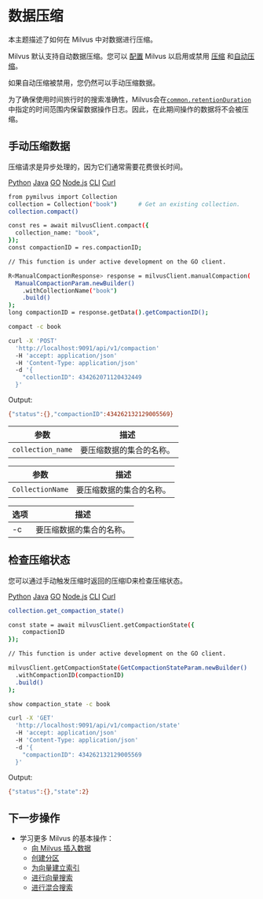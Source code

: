 # 数据压缩

本主题描述了如何在 Milvus 中对数据进行压缩。

Milvus 默认支持自动数据压缩。您可以 [配置](configure-docker.md) Milvus 以启用或禁用 [压缩](configure_datacoord.md#dataCoordenableCompaction) 和[自动压缩](configure_datacoord.md#dataCoordcompactionenableAutoCompaction)。

如果自动压缩被禁用，您仍然可以手动压缩数据。

为了确保使用时间旅行时的搜索准确性，Milvus会在[`common.retentionDuration`](configure_common.md#common.retentionDuration)中指定的时间范围内保留数据操作日志。因此，在此期间操作的数据将不会被压缩。

手动压缩数据
------

压缩请求是异步处理的，因为它们通常需要花费很长时间。

[Python](#python)
[Java](#java)
[GO](#go)
[Node.js](#javascript)
[CLI](#shell)
[Curl](#curl)

```bash
from pymilvus import Collection
collection = Collection("book")      # Get an existing collection.
collection.compact()

```

```bash
const res = await milvusClient.compact({
  collection_name: "book",
});
const compactionID = res.compactionID;

```

```bash
// This function is under active development on the GO client.

```

```bash
R<ManualCompactionResponse> response = milvusClient.manualCompaction(
  ManualCompactionParam.newBuilder()
    .withCollectionName("book")
    .build()
);
long compactionID = response.getData().getCompactionID();

```

```bash
compact -c book

```

```bash
curl -X 'POST' 
  'http://localhost:9091/api/v1/compaction' 
  -H 'accept: application/json' 
  -H 'Content-Type: application/json' 
  -d '{
    "collectionID": 434262071120432449
  }'

```

Output:

```bash
{"status":{},"compactionID":434262132129005569}

```

| 参数 | 描述 |
| --- | --- |
| `collection_name` | 要压缩数据的集合的名称。 |

| 参数 | 描述 |
| --- | --- |
| `CollectionName` | 要压缩数据的集合的名称。 |

| 选项 | 描述 |
| --- | --- |
| -c | 要压缩数据的集合的名称。 |

检查压缩状态
------

您可以通过手动触发压缩时返回的压缩ID来检查压缩状态。

[Python](#python) 
[Java](#java)
[GO](#go)
[Node.js](#javascript)
[CLI](#shell)
[Curl](#curl)

```bash
collection.get_compaction_state()

```

```bash
const state = await milvusClient.getCompactionState({
    compactionID
});

```

```bash
// This function is under active development on the GO client.

```

```bash
milvusClient.getCompactionState(GetCompactionStateParam.newBuilder()
  .withCompactionID(compactionID)
  .build()
);

```

```bash
show compaction_state -c book

```

```bash
curl -X 'GET' 
  'http://localhost:9091/api/v1/compaction/state' 
  -H 'accept: application/json' 
  -H 'Content-Type: application/json' 
  -d '{
    "compactionID": 434262132129005569
  }'

```

Output:

```bash
{"status":{},"state":2}

```

下一步操作
-----

* 学习更多 Milvus 的基本操作：
	+ [向 Milvus 插入数据](insert_data.md)
	+ [创建分区](create_partition.md)
	+ [为向量建立索引](build_index.md)
	+ [进行向量搜索](search.md)
	+ [进行混合搜索](hybridsearch.md)
